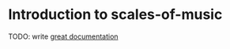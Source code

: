 # Introduction to scales-of-music

TODO: write [great documentation](http://jacobian.org/writing/what-to-write/)
